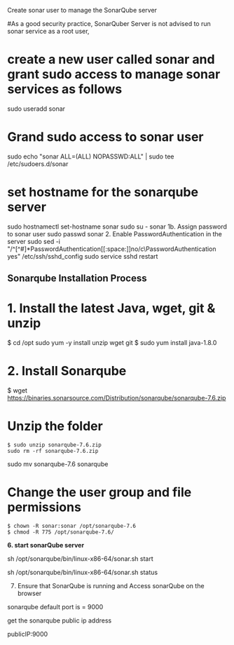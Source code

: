 Create sonar user to manage the SonarQube server

#As a good security practice, SonarQuber Server is not advised to run sonar service as a root user, 
# create a new user called sonar and grant sudo access to manage sonar services as follows

sudo useradd sonar

# Grand sudo access to sonar user

sudo echo "sonar ALL=(ALL) NOPASSWD:ALL" | sudo tee /etc/sudoers.d/sonar

# set hostname for the sonarqube server

sudo hostnamectl set-hostname sonar 
sudo su - sonar
1b. Assign password to sonar user
sudo passwd sonar
2. Enable PasswordAuthentication in the server
sudo sed -i "/^[^#]*PasswordAuthentication[[:space:]]no/c\PasswordAuthentication yes" /etc/ssh/sshd_config
sudo service sshd restart

## Sonarqube Installation Process

# 1. Install the latest Java, wget, git & unzip
 $ cd /opt
 sudo yum -y install unzip wget git
    $ sudo yum install java-1.8.0
    
# 2. Install Sonarqube
   $ wget https://binaries.sonarsource.com/Distribution/sonarqube/sonarqube-7.6.zip
   
# Unzip the folder
    $ sudo unzip sonarqube-7.6.zip
    sudo rm -rf sonarqube-7.6.zip
sudo mv sonarqube-7.6 sonarqube

#  Change the user group and file permissions
    $ chown -R sonar:sonar /opt/sonarqube-7.6
    $ chmod -R 775 /opt/sonarqube-7.6/
    
**6. start sonarQube server**

sh /opt/sonarqube/bin/linux-x86-64/sonar.sh start 

sh /opt/sonarqube/bin/linux-x86-64/sonar.sh status

7. Ensure that SonarQube is running and Access sonarQube on the browser
   
sonarqube default port is = 9000

get the sonarqube public ip address

publicIP:9000




